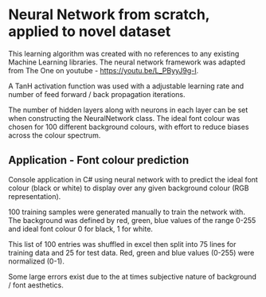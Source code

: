 # Neural Network from scratch, applied to novel dataset
This learning algorithm was created with no references to any existing Machine Learning libraries. The neural network framework
was adapted from The One on youtube - https://youtu.be/L_PByyJ9g-I.

A TanH activation function was used with a adjustable learning rate and number of feed forward / back propagation iterations.

The number of hidden layers along with neurons in each layer can be set when constructing the NeuralNetwork class. 
The ideal font colour was chosen for 100 different background colours, with effort to reduce biases across the colour 
spectrum. 

## Application - Font colour prediction
Console application in C# using neural network with to predict the ideal font colour (black or white) to display over 
any given background colour (RGB representation).

100 training samples were generated manually to train the network with. The background was defined by red, green, blue values of the range 0-255 and ideal font colour 0 for black, 1 for white.

This list of 100 entries was shuffled in excel then split into 75 lines for training data and 
25 for test data. Red, green and blue values (0-255) were normalized (0-1).

Some large errors exist due to the at times subjective nature of background / font aesthetics.
